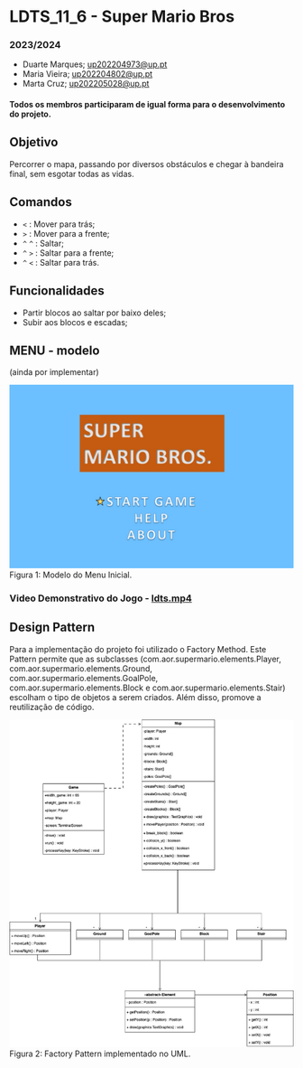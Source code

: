 # LDTS_11_6 - Super Mario Bros
### 2023/2024
* Duarte Marques; up202204973@up.pt
* Maria Vieira; up202204802@up.pt
* Marta Cruz; up202205028@up.pt
#### Todos os membros participaram de igual forma para o desenvolvimento do projeto.

## Objetivo
Percorrer o mapa, passando por diversos obstáculos e chegar à bandeira final, sem esgotar todas as vidas.

## Comandos
* ```<``` : Mover para trás;
* ```>``` : Mover para a frente;
* ```^```  ```^``` : Saltar;
* ```^``` ```>``` : Saltar para a frente;
* ```^``` ```<``` : Saltar para trás.

## Funcionalidades
* Partir blocos ao saltar por baixo deles;
* Subir aos blocos e escadas;

## MENU - modelo
(ainda por implementar)

![Menu_inicial.jpeg](Menu_inicial.jpeg)
Figura 1: Modelo do Menu Inicial.


### Video Demonstrativo do Jogo - [ldts.mp4](ldts.mp4)


## Design Pattern
Para a implementação do projeto foi utilizado o Factory Method.
Este Pattern permite que as subclasses (com.aor.supermario.elements.Player, com.aor.supermario.elements.Ground, com.aor.supermario.elements.GoalPole, com.aor.supermario.elements.Block e com.aor.supermario.elements.Stair) escolham o tipo de objetos a serem criados. Além disso, promove a reutilização de código.


![UML.jpeg](UML.jpeg)
Figura 2: Factory Pattern implementado no UML.
